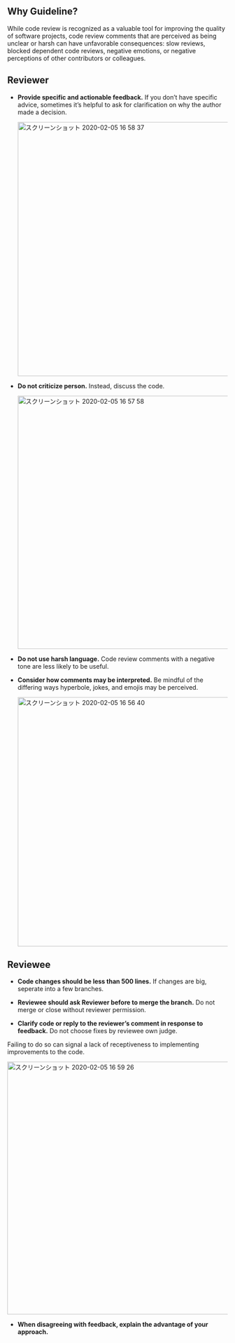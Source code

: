 ## Why Guideline?

While code review is recognized as a valuable tool for improving the quality of software projects, code review comments that are perceived as being unclear or harsh can have unfavorable consequences: slow reviews, blocked dependent code reviews, negative emotions, or negative perceptions of other contributors or colleagues.

## Reviewer

- **Provide specific and actionable feedback.**
If you don’t have specific advice, sometimes it’s helpful to ask for clarification on why the author made a decision.

  <img width="580" alt="スクリーンショット 2020-02-05 16 58 37" src="https://user-images.githubusercontent.com/39001773/73822135-c7762a80-4838-11ea-8dba-d664a5998a9d.png">

- **Do not criticize person.**
Instead, discuss the code.

  <img width="578" alt="スクリーンショット 2020-02-05 16 57 58" src="https://user-images.githubusercontent.com/39001773/73822097-b2010080-4838-11ea-82ed-0c1c82ac1129.png">

- **Do not use harsh language.**
Code review comments with a negative tone are less likely to be useful.

- **Consider how comments may be interpreted.**
Be mindful of the differing ways hyperbole, jokes, and emojis may be perceived.

  <img width="569" alt="スクリーンショット 2020-02-05 16 56 40" src="https://user-images.githubusercontent.com/39001773/73822009-8a119d00-4838-11ea-9f76-b551cd5099a2.png">

## Reviewee

- **Code changes should be less than 500 lines.**
If changes are big, seperate into a few branches.

- **Reviewee should ask Reviewer before to merge the branch.**
Do not merge or close without reviewer permission.

- **Clarify code or reply to the reviewer’s comment in response to feedback.**
Do not choose fixes by reviewee own judge.

Failing to do so can signal a lack of receptiveness to implementing improvements to the code.

<img width="577" alt="スクリーンショット 2020-02-05 16 59 26" src="https://user-images.githubusercontent.com/39001773/73822197-e8d71680-4838-11ea-929d-da4deaddad54.png">

- **When disagreeing with feedback, explain the advantage of your approach.**
